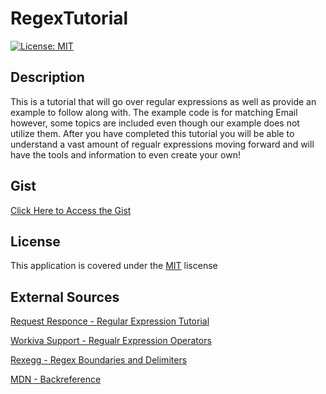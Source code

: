 # RegexTutorial

[![License: MIT](https://img.shields.io/badge/License-MIT-yellow.svg)](https://opensource.org/licenses/MIT)

## Description

This is a tutorial that will go over regular expressions as well as provide an example to follow along with. The example code is for matching Email however, some topics are included even though our example does not utilize them. After you have completed this tutorial you will be able to understand a vast amount of regualr expressions moving forward and will have the tools and information to even create your own!

## Gist
[Click Here to Access the Gist](https://gist.github.com/clayguerrero/cbabca2ed6dcad4b51a21920305580d9)

## License

This application is covered under the
[MIT](https://choosealicense.com/licenses/mit/)
liscense

##

## External Sources

[Request Responce - Regular Expression Tutorial](https://coding-boot-camp.github.io/full-stack/computer-science/regex-tutorial)

[Workiva Support - Regualr Expression Operators](https://support.workiva.com/hc/en-us/articles/4407304269204-Regular-expression-operators)

[Rexegg - Regex Boundaries and Delimiters](https://www.rexegg.com/regex-boundaries.html)

[MDN - Backreference](https://developer.mozilla.org/en-US/docs/Web/JavaScript/Reference/Regular_expressions/Backreference)
